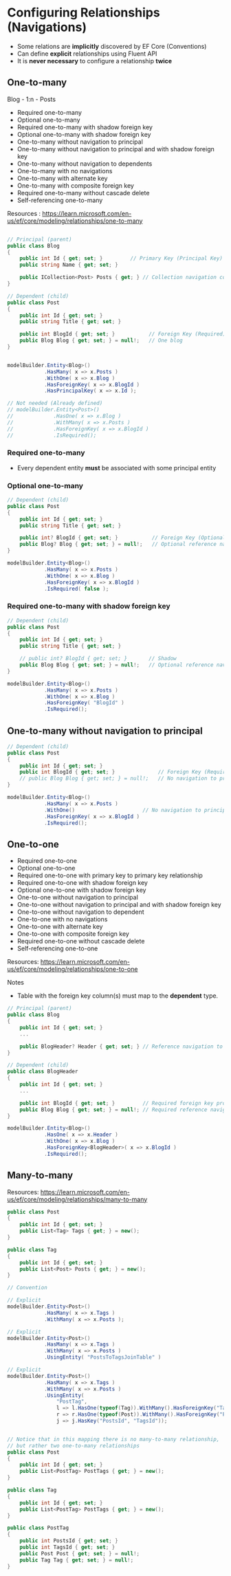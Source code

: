 # Configuring Relationships (Navigations)

- Some relations are **implicitly** discovered by EF Core (Conventions)
- Can define **explicit** relationships using Fluent API
- It is **never necessary** to configure a relationship **twice**


## One-to-many

Blog - 1:n - Posts

- Required one-to-many
- Optional one-to-many
- Required one-to-many with shadow foreign key
- Optional one-to-many with shadow foreign key
- One-to-many without navigation to principal
- One-to-many without navigation to principal and with shadow foreign key
- One-to-many without navigation to dependents
- One-to-many with no navigations
- One-to-many with alternate key
- One-to-many with composite foreign key
- Required one-to-many without cascade delete
- Self-referencing one-to-many


Resources :
https://learn.microsoft.com/en-us/ef/core/modeling/relationships/one-to-many



``` csharp

// Principal (parent)
public class Blog
{
    public int Id { get; set; }         // Primary Key (Principal Key)
    public string Name { get; set; }

    public ICollection<Post> Posts { get; } // Collection navigation containing dependents
}

// Dependent (child)
public class Post
{
    public int Id { get; set; }
    public string Title { get; set; }

    public int BlogId { get; set; }           // Foreign Key (Required)
    public Blog Blog { get; set; } = null!;   // One blog
}


modelBuilder.Entity<Blog>()
            .HasMany( x => x.Posts )
            .WithOne( x => x.Blog )
            .HasForeignKey( x => x.BlogId )
            .HasPrincipalKey( x => x.Id );

// Not needed (Already defined)
// modelBuilder.Entity<Post>()
//             .HasOne( x => x.Blog )
//             .WithMany( x => x.Posts )
//             .HasForeignKey( x => x.BlogId )
//             .IsRequired();
```

### Required one-to-many

- Every dependent entity **must** be associated with some principal entity


### Optional one-to-many

``` csharp
// Dependent (child)
public class Post
{
    public int Id { get; set; }
    public string Title { get; set; }

    public int? BlogId { get; set; }           // Foreign Key (Optional)
    public Blog? Blog { get; set; } = null!;   // Optional reference navigation to principal
}

modelBuilder.Entity<Blog>()
            .HasMany( x => x.Posts )
            .WithOne( x => x.Blog )
            .HasForeignKey( x => x.BlogId )
            .IsRequired( false );
```

### Required one-to-many with shadow foreign key

``` csharp
// Dependent (child)
public class Post
{
    public int Id { get; set; }
    public string Title { get; set; }

    // public int? BlogId { get; set; }       // Shadow
    public Blog Blog { get; set; } = null!;   // Optional reference navigation to principal
}

modelBuilder.Entity<Blog>()
            .HasMany( x => x.Posts )
            .WithOne( x => x.Blog )
            .HasForeignKey( "BlogId" )
            .IsRequired();
```

## One-to-many without navigation to principal

``` csharp
// Dependent (child)
public class Post
{
    public int Id { get; set; }
    public int BlogId { get; set; }              // Foreign Key (Required)
    // public Blog Blog { get; set; } = null!;   // No navigation to principal
}

modelBuilder.Entity<Blog>()
            .HasMany( x => x.Posts )
            .WithOne()                      // No navigation to principal
            .HasForeignKey( x => x.BlogId )
            .IsRequired();
```


## One-to-one

- Required one-to-one
- Optional one-to-one
- Required one-to-one with primary key to primary key relationship
- Required one-to-one with shadow foreign key
- Optional one-to-one with shadow foreign key
- One-to-one without navigation to principal
- One-to-one without navigation to principal and with shadow foreign key
- One-to-one without navigation to dependent
- One-to-one with no navigations
- One-to-one with alternate key
- One-to-one with composite foreign key
- Required one-to-one without cascade delete
- Self-referencing one-to-one

Resources:
https://learn.microsoft.com/en-us/ef/core/modeling/relationships/one-to-one


Notes

- Table with the foreign key column(s) must map to the **dependent** type.



``` csharp
// Principal (parent)
public class Blog
{
    public int Id { get; set; }
    ...

    public BlogHeader? Header { get; set; } // Reference navigation to dependent
}

// Dependent (child)
public class BlogHeader
{
    public int Id { get; set; }
    ...

    public int BlogId { get; set; }         // Required foreign key property
    public Blog Blog { get; set; } = null!; // Required reference navigation to principal
}

modelBuilder.Entity<Blog>()
            .HasOne( x => x.Header )
            .WithOne( x => x.Blog )
            .HasForeignKey<BlogHeader>( x => x.BlogId )
            .IsRequired();
```


## Many-to-many


Resources:
https://learn.microsoft.com/en-us/ef/core/modeling/relationships/many-to-many


``` csharp
public class Post
{
    public int Id { get; set; }
    public List<Tag> Tags { get; } = new();
}

public class Tag
{
    public int Id { get; set; }
    public List<Post> Posts { get; } = new();
}

// Convention

// Explicit
modelBuilder.Entity<Post>()
            .HasMany( x => x.Tags )
            .WithMany( x => x.Posts );

// Explicit
modelBuilder.Entity<Post>()
            .HasMany( x => x.Tags )
            .WithMany( x => x.Posts )
            .UsingEntity( "PostsToTagsJoinTable" )

// Explicit
modelBuilder.Entity<Post>()
            .HasMany( x => x.Tags )
            .WithMany( x => x.Posts )
            .UsingEntity(
                "PostTag",
                l => l.HasOne(typeof(Tag)).WithMany().HasForeignKey("TagsId").HasPrincipalKey(nameof(Tag.Id)),
                r => r.HasOne(typeof(Post)).WithMany().HasForeignKey("PostsId").HasPrincipalKey(nameof(Post.Id)),
                j => j.HasKey("PostsId", "TagsId"));


// Notice that in this mapping there is no many-to-many relationship,
// but rather two one-to-many relationships
public class Post
{
    public int Id { get; set; }
    public List<PostTag> PostTags { get; } = new();
}

public class Tag
{
    public int Id { get; set; }
    public List<PostTag> PostTags { get; } = new();
}

public class PostTag
{
    public int PostsId { get; set; }
    public int TagsId { get; set; }
    public Post Post { get; set; } = null!;
    public Tag Tag { get; set; } = null!;
}
```

